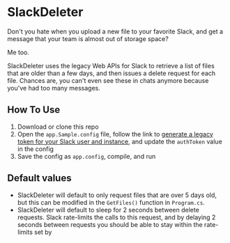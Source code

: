 # SlackDeleter
Don't you hate when you upload a new file to your favorite Slack, and get a message that your team is almost out of storage space? 

Me too. 

SlackDeleter uses the legacy Web APIs for Slack to retrieve a list of files that are older than a few days, and then issues a delete request for each file. Chances are, you can't even see these in chats anymore because you've had too many messages.

## How To Use
1. Download or clone this repo
1. Open the `app.Sample.config` file, follow the link to [generate a legacy token for your Slack user and instance](https://api.slack.com/custom-integrations/legacy-tokens), and update the `authToken` value in the config
1. Save the config as `app.config`, compile, and run

## Default values
* SlackDeleter will default to only request files that are over 5 days old, but this can be modified in the `GetFiles()` function in `Program.cs`.
* SlackDeleter will default to sleep for 2 seconds between delete requests. Slack rate-limits the calls to this request, and by delaying 2 seconds between requests you should be able to stay within the rate-limits set by 

